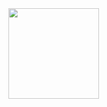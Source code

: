 <div>
  <a href="https://github.com/flavio-junior">
    <img height="180em" src="https://github-readme-stats.vercel.app/api?username=flavio-junior&show_icons=true&theme=black&include_all_commits=true&count_private=true"/>
    <img height="180em" src="https://github-readme-stats.vercel.app/api/top-langs/?username=flavio-junior&layout=compact&langs_count=16&theme=black/>
  </a>
</div>  
